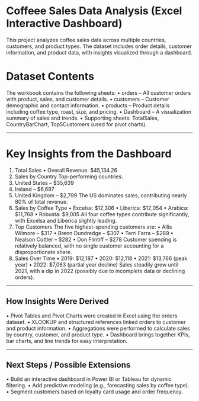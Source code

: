 # Coffeee Sales Data Analysis (Excel Interactive Dashboard)
This project analyzes coffee sales data across multiple countries, customers, and product types. The dataset includes order details, customer information, and product data, with insights visualized through a dashboard.

# Dataset Contents
The workbook contains the following sheets:
•	orders – All customer orders with product, sales, and customer details.
•	customers – Customer demographic and contact information.
•	products – Product details including coffee type, roast, size, and pricing.
•	Dashboard – A visualization summary of sales and trends.
•	Supporting sheets: TotalSales, CountryBarChart, Top5Customers (used for pivot charts).
________________________________________
# Key Insights from the Dashboard
1. Total Sales
•	Overall Revenue: $45,134.26
2. Sales by Country
Top-performing countries:
1.	United States – $35,639
2.	Ireland – $6,697
3.	United Kingdom – $2,799
The US dominates sales, contributing nearly 80% of total revenue.
3. Sales by Coffee Type
•	Excelsa: $12,306
•	Liberica: $12,054
•	Arabica: $11,768
•	Robusta: $9,005
All four coffee types contribute significantly, with Excelsa and Liberica slightly leading.
4. Top Customers
The five highest-spending customers are:
•	Allis Wilmore – $317
•	Brenn Dundredge – $307
•	Terri Farra – $289
•	Nealson Cuttler – $282
•	Don Flintiff – $278
Customer spending is relatively balanced, with no single customer accounting for a disproportionate share.
5. Sales Over Time
•	2019: $12,187
•	2020: $12,118
•	2021: $13,766 (peak year)
•	2022: $7,063 (partial year decline)
Sales steadily grew until 2021, with a dip in 2022 (possibly due to incomplete data or declining orders).
________________________________________
## How Insights Were Derived
•	Pivot Tables and Pivot Charts were created in Excel using the orders dataset.
•	XLOOKUP and structured references linked orders to customer and product information.
•	Aggregations were performed to calculate sales by country, customer, and product type.
•	Dashboard brings together KPIs, bar charts, and line trends for easy interpretation.
________________________________________
## Next Steps / Possible Extensions
•	Build an interactive dashboard in Power BI or Tableau for dynamic filtering.
•	Add predictive modeling (e.g., forecasting sales by coffee type).
•	Segment customers based on loyalty card usage and order frequency.
